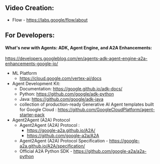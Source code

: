 ## Video Creation:
- Flow - https://labs.google/flow/about

## For Developers:
#### What's new with Agents: ADK, Agent Engine, and A2A Enhancements:
https://developers.googleblog.com/en/agents-adk-agent-engine-a2a-enhancements-google-io/

- ML Platform
	- https://cloud.google.com/vertex-ai/docs
- Agent Development Kit:
	- Documentation: https://google.github.io/adk-docs/
	- Python: https://github.com/google/adk-python
	- Java: https://github.com/google/adk-java
	- collection of production-ready Generative AI Agent templates built for Google Cloud : https://github.com/GoogleCloudPlatform/agent-starter-pack
- Agent2Agent (A2A) Protocol
	- Agent2Agent (A2A) Protocol : 
		- https://google-a2a.github.io/A2A/
		- https://github.com/google-a2a/A2A
	- Agent2Agent (A2A) Protocol Specification - https://google-a2a.github.io/A2A/specification/
	- Official A2A Python SDK - https://github.com/google-a2a/a2a-python

